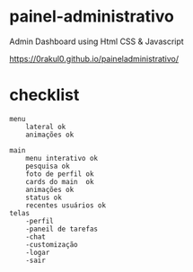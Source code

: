 # painel-administrativo
 Admin Dashboard using Html CSS & Javascript

 https://0rakul0.github.io/paineladministrativo/

# checklist
    menu 
        lateral ok
        animações ok

    main
        menu interativo ok
        pesquisa ok
        foto de perfil ok
        cards do main  ok
        animações ok
        status ok
        recentes usuários ok
    telas
        -perfil
        -paneil de tarefas
        -chat
        -customização
        -logar
        -sair